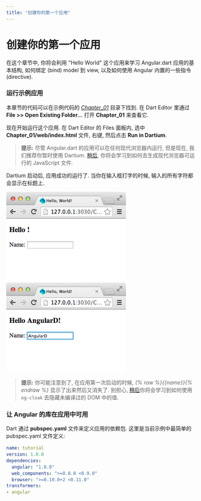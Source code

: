 ```yaml
---
title: "创建你的第一个应用"
---
```


# 创建你的第一个应用

在这个章节中, 你将会利用 "Hello World" 这个应用来学习 Angular.dart 应用的基本结构, 如何绑定 (bind) model 到 view, 以及如何使用 Angular 内置的一些指令 (directive).

### 运行示例应用

本章节的代码可以在示例代码的 *[Chapter_01](https://github.com/angular/angular.dart.tutorial/tree/master/Chapter_01)* 目录下找到. 在 Dart Editor 里通过 **File >> Open Existing Folder...** 打开 **Chapter_01** 来查看它.

现在开始运行这个应用. 在 Dart Editor 的 Files 面板内, 选中 **Chapter_01/web/index.html** 文件, 右键, 然后点击 **Run in Dartium**.

> **提示:** 尽管 Angular.dart 的应用可以在任何现代浏览器内运行, 但是现在, 我们推荐你暂时使用 Dartium. [稍后](./09-ch07-deploying-your-app.html), 你将会学习到如何去生成现代浏览器可运行的 JavaScript 文件.

Dartium 启动后, 应用成功的运行了. 当你在输入框打字的时候, 输入的所有字符都会显示在标题上.

![ch01-1.png](./img/ch01-1.png) ![ch01-2.png](./img/ch01-2.png)

> **提示:** 你可能注意到了, 在应用第一次启动的时候, *{% raw %}{{name}}{% endraw %}* 显示了出来然后又消失了. 别担心, [稍后](./07-ch05-filter-service.html)你将会学习到如何使用 `ng-cloak` 去隐藏未编译过的 DOM 中的值.

### 让 Angular 的库在应用中可用

Dart 通过 **pubspec.yaml** 文件来定义应用的依赖包. 这里是当前示例中最简单的 pubspec.yaml 文件定义:

``` yaml
name: tutorial
version: 1.0.0
dependencies:
  angular: "1.0.0"
  web_components: ">=0.8.0 <0.9.0"
  browser: ">=0.10.0+2 <0.11.0"
transformers:
- angular
```
